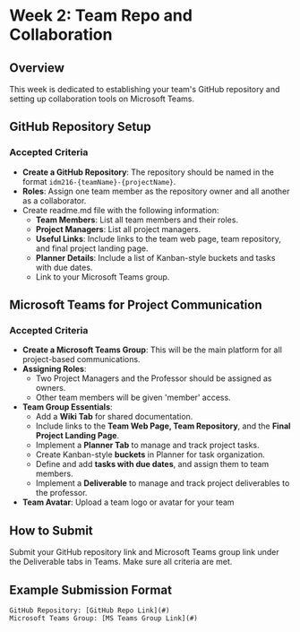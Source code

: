# Week 2: Team Repo and Collaboration

## Overview

This week is dedicated to establishing your team's GitHub repository and setting up collaboration tools on Microsoft Teams.

## GitHub Repository Setup

### Accepted Criteria

- **Create a GitHub Repository**: The repository should be named in the format `idm216-{teamName}-{projectName}`.
- **Roles**: Assign one team member as the repository owner and all another as a collaborator.
- Create readme.md file with the following information:
  - **Team Members**: List all team members and their roles.
  - **Project Managers**: List all project managers.
  - **Useful Links**: Include links to the team web page, team repository, and final project landing page.
  - **Planner Details**: Include a list of Kanban-style buckets and tasks with due dates.
  - Link to your Microsoft Teams group.

## Microsoft Teams for Project Communication

### Accepted Criteria

- **Create a Microsoft Teams Group**: This will be the main platform for all project-based communications.
- **Assigning Roles**:
  - Two Project Managers and the Professor should be assigned as owners.
  - Other team members will be given 'member' access.
- **Team Group Essentials**:
  - Add a **Wiki Tab** for shared documentation.
  - Include links to the **Team Web Page, Team Repository**, and the **Final Project Landing Page**.
  - Implement a **Planner Tab** to manage and track project tasks.
  - Create Kanban-style **buckets** in Planner for task organization.
  - Define and add **tasks with due dates**, and assign them to team members.
  - Implement a **Deliverable** to manage and track project deliverables to the professor.
- **Team Avatar**: Upload a team logo or avatar for your team

## How to Submit

Submit your GitHub repository link and Microsoft Teams group link under the Deliverable tabs in Teams. Make sure all criteria are met.

## Example Submission Format

```
GitHub Repository: [GitHub Repo Link](#)
Microsoft Teams Group: [MS Teams Group Link](#)
```
